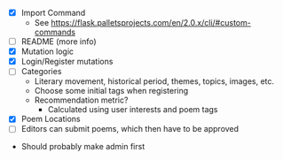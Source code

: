 - [x] Import Command
    - See https://flask.palletsprojects.com/en/2.0.x/cli/#custom-commands
- [ ] README (more info)
- [x] Mutation logic
- [x] Login/Register mutations
- [ ] Categories
    - Literary movement, historical period, themes, topics, images, etc.
    - Choose some initial tags when registering
    - Recommendation metric?
        - Calculated using user interests and poem tags
- [x] Poem Locations
- [ ] Editors can submit poems, which then have to be approved
- Should probably make admin first